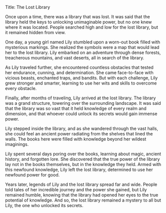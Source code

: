 Title: The Lost Library

Once upon a time, there was a library that was lost. It was said that the library held the keys to unlocking unimaginable power, but no one knew where it was located. People searched high and low for the lost library, but it remained hidden from view.

One day, a young girl named Lily stumbled upon a worn-out book filled with mysterious markings. She realized the symbols were a map that would lead her to the lost library. Lily embarked on an adventure through dense forests, treacherous mountains, and vast deserts, all in search of the library.

As Lily traveled further, she encountered countless obstacles that tested her endurance, cunning, and determination. She came face-to-face with vicious beasts, enchanted traps, and bandits. But with each challenge, Lily grew stronger and smarter, learning to use her wits and skills to overcome every obstacle.

Finally, after months of traveling, Lily arrived at the lost library. The library was a grand structure, towering over the surrounding landscape. It was said that the library was so vast that it held knowledge of every realm and dimension, and that whoever could unlock its secrets would gain immense power.

Lily stepped inside the library, and as she wandered through the vast halls, she could feel an ancient power radiating from the shelves that lined the walls. The books here were filled with knowledge beyond her wildest imaginings.

Lily spent several days poring over the books, learning about magic, ancient history, and forgotten lore. She discovered that the true power of the library lay not in the books themselves, but in the knowledge they held. Armed with this newfound knowledge, Lily left the lost library, determined to use her newfound power for good.

Years later, legends of Lily and the lost library spread far and wide. People told tales of her incredible journey and the power she gained, but Lily remained humble, knowing that the library had opened her eyes to the true potential of knowledge. And so, the lost library remained a mystery to all but Lily, the one who unlocked its secrets.